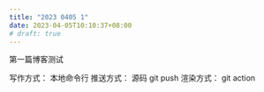 ```yaml
---
title: "2023 0405 1"
date: 2023-04-05T10:10:37+08:00
# draft: true
---
```


第一篇博客测试

写作方式： 本地命令行
推送方式： 源码 git push
渲染方式： git action
